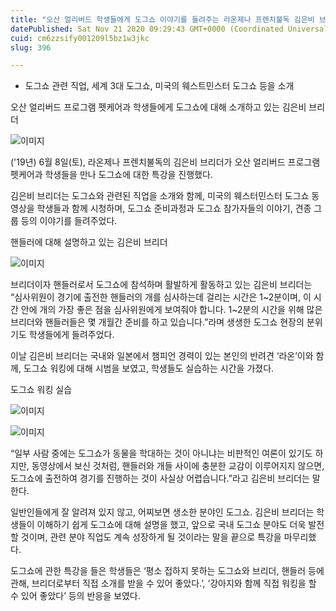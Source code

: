 ```yaml
---
title: "오산 얼리버드 학생들에게 도그쇼 이야기를 들려주는 라온제나 프렌치불독 김은비 브리더"
datePublished: Sat Nov 21 2020 09:29:43 GMT+0000 (Coordinated Universal Time)
cuid: cm6zzsify001209l5bz1w3jkc
slug: 396

---
```



- 도그쇼 관련 직업, 세계 3대 도그쇼, 미국의 웨스트민스터 도그쇼 등을 소개

오산 얼리버드 프로그램 펫케어과 학생들에게 도그쇼에 대해 소개하고 있는 김은비 브리더

![이미지](https://cdn.hashnode.com/res/hashnode/image/upload/v1739248728631/79c86fe2-51fc-43e8-97f4-5d023ba7bff9.jpeg)

('19년) 6월 8일(토), 라온제나 프렌치불독의 김은비 브리더가 오산 얼리버드 프로그램 펫케어과 학생들을 만나 도그쇼에 대한 특강을 진행했다.

김은비 브리더는 도그쇼와 관련된 직업을 소개와 함께, 미국의 웨스터민스터 도그쇼 동영상을 학생들과 함께 시청하며, 도그쇼 준비과정과 도그쇼 참가자들의 이야기, 견종 그룹 등의 이야기를 들려주었다.

핸들러에 대해 설명하고 있는 김은비 브리더

![이미지](https://cdn.hashnode.com/res/hashnode/image/upload/v1739248730731/d6778344-f533-46a4-9396-b2a35e53a73c.jpeg)

브리더이자 핸들러로서 도그쇼에 참석하며 활발하게 활동하고 있는 김은비 브리더는 “심사위원이 경기에 출전한 핸들러의 개를 심사하는데 걸리는 시간은 1~2분이며, 이 시간 안에 개의 가장 좋은 점을 심사위원에게 보여줘야 합니다. 1~2분의 시간을 위해 많은 브리더와 핸들러들은 몇 개월간 준비를 하고 있습니다.”라며 생생한 도그쇼 현장의 분위기도 학생들에게 들려주었다.

이날 김은비 브리더는 국내와 일본에서 챔피언 경력이 있는 본인의 반려견 ‘라온’이와 함께, 도그쇼 워킹에 대해 시범을 보였고, 학생들도 실습하는 시간을 가졌다.

도그쇼 워킹 실습

![이미지](https://cdn.hashnode.com/res/hashnode/image/upload/v1739248732947/003bb3f1-b868-4e35-ab5d-58dba25380f1.jpeg)

![이미지](https://cdn.hashnode.com/res/hashnode/image/upload/v1739248735164/3f6dbee8-b52e-48cb-9494-aabc8d47c53b.jpeg)

“일부 사람 중에는 도그쇼가 동물을 학대하는 것이 아니냐는 비판적인 여론이 있기도 하지만, 동영상에서 보신 것처럼, 핸들러와 개들 사이에 충분한 교감이 이루어지지 않으면, 도그쇼에 출전하여 경기를 진행하는 것이 사실상 어렵습니다.”라고 김은비 브리더는 말한다.

일반인들에게 잘 알려져 있지 않고, 어찌보면 생소한 분야인 도그쇼. 김은비 브리더는 학생들이 이해하기 쉽게 도그쇼에 대해 설명을 했고, 앞으로 국내 도그쇼 분야도 더욱 발전할 것이며, 관련 분야 직업도 계속 성장하게 될 것이라는 말을 끝으로 특강을 마무리했다.

도그쇼에 관한 특강을 들은 학생들은 ‘평소 접하지 못하는 도그쇼와 브리더, 핸들러 등에 관해, 브리더로부터 직접 소개를 받을 수 있어 좋았다.’, ‘강아지와 함께 직접 워킹을 할 수 있어 좋았다’ 등의 반응을 보였다.